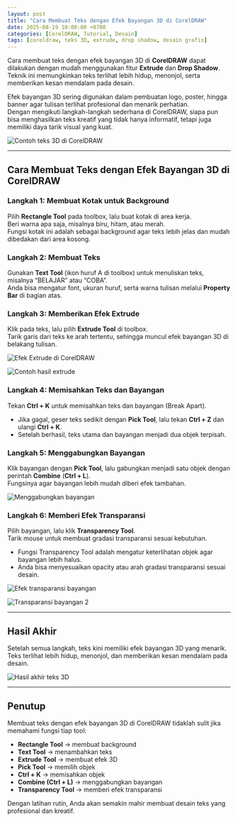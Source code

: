 ```yaml
---
layout: post
title: "Cara Membuat Teks dengan Efek Bayangan 3D di CorelDRAW"
date: 2025-08-19 10:00:00 +0700
categories: [CorelDRAW, Tutorial, Desain]
tags: [coreldraw, teks 3D, extrude, drop shadow, desain grafis]
---
```


Cara membuat teks dengan efek bayangan 3D di **CorelDRAW** dapat dilakukan dengan mudah menggunakan fitur **Extrude** dan **Drop Shadow**.  
Teknik ini memungkinkan teks terlihat lebih hidup, menonjol, serta memberikan kesan mendalam pada desain.  

Efek bayangan 3D sering digunakan dalam pembuatan logo, poster, hingga banner agar tulisan terlihat profesional dan menarik perhatian.  
Dengan mengikuti langkah-langkah sederhana di CorelDRAW, siapa pun bisa menghasilkan teks kreatif yang tidak hanya informatif, tetapi juga memiliki daya tarik visual yang kuat.  

![Contoh teks 3D di CorelDRAW](https://blogger.googleusercontent.com/img/a/AVvXsEgtAD3r0wxWdNfnT1x6tapkfdzVmPhMtMrBswGsUbUVU6xl48lg4EkLfgkE_3hhc8cURzw0IbPYGFZZ-RsWSrg9OZ2fIo2MM_XUr2uQAvovlL_cjtj_whKcg2pvEOwbZIIBlzDZEGn5y1Yz4-DYY5z2rC3SF6WJcvk2F3xpoowsDXGPaAdfOuJoH4GtFuyg)

---

## Cara Membuat Teks dengan Efek Bayangan 3D di CorelDRAW

### Langkah 1: Membuat Kotak untuk Background
Pilih **Rectangle Tool** pada toolbox, lalu buat kotak di area kerja.  
Beri warna apa saja, misalnya biru, hitam, atau merah.  
Fungsi kotak ini adalah sebagai background agar teks lebih jelas dan mudah dibedakan dari area kosong.

### Langkah 2: Membuat Teks
Gunakan **Text Tool** (ikon huruf A di toolbox) untuk menuliskan teks, misalnya “BELAJAR” atau “COBA”.  
Anda bisa mengatur font, ukuran huruf, serta warna tulisan melalui **Property Bar** di bagian atas.

### Langkah 3: Memberikan Efek Extrude
Klik pada teks, lalu pilih **Extrude Tool** di toolbox.  
Tarik garis dari teks ke arah tertentu, sehingga muncul efek bayangan 3D di belakang tulisan.  

![Efek Extrude di CorelDRAW](https://blogger.googleusercontent.com/img/a/AVvXsEiF3yUv_W7jAzAmKsAzmE_1fcUsM1evixx4VaEYJ8xAJYmNBfOdBW0Nbd0N4FSAtyEnR5adTY5AhnRLdtMKbnLQWEXvODUUChgAYQula3ti0LXDYuZg2ijLzIf9-CgAxmrYEGQ6bVHeaQX2d6itiu3shY6FcFyNaaJxBfCfpKDKWMXv5DR1t_cYuJy6D3jS)

![Contoh hasil extrude](https://blogger.googleusercontent.com/img/a/AVvXsEhQb_K9La0tt83gSAjFE3Nenrxyvjx1uHqkXsPJ_7aYeZnXkM3W-dfNmm4Fq48PX_2Hke1_kIZfJ2F95qLCxKcd7ZKN9KwOJrLL-N8Rl2sus8Zc9nY_ldXIbdMgnshwbjWVadasvTzCetEozZxCEaudBUIBbK6CelOo-mU9JiFm-WT3d3olJ_L0UbKQ9f99)

### Langkah 4: Memisahkan Teks dan Bayangan
Tekan **Ctrl + K** untuk memisahkan teks dan bayangan (Break Apart).  

- Jika gagal, geser teks sedikit dengan **Pick Tool**, lalu tekan **Ctrl + Z** dan ulangi **Ctrl + K**.  
- Setelah berhasil, teks utama dan bayangan menjadi dua objek terpisah.

### Langkah 5: Menggabungkan Bayangan
Klik bayangan dengan **Pick Tool**, lalu gabungkan menjadi satu objek dengan perintah **Combine** (**Ctrl + L**).  
Fungsinya agar bayangan lebih mudah diberi efek tambahan.  

![Menggabungkan bayangan](https://blogger.googleusercontent.com/img/a/AVvXsEhDhvMxhSETsWFhxep2ukt8d2RmUPjN43kFo9TQLGGT5XPtFi_kTc6vgdUAdIxTs2a1KodIuSBxQcvDoltJvHlIQnHe9KYLgu5oxocpA8yiYLb8qrhUun8mcl2nMtgRNQ29-hRz0F0KWWNh5hi1-61oImJIaNK8MNNLMhhwBneRDC2HDSwPk1ZJKeU0qClv)

### Langkah 6: Memberi Efek Transparansi
Pilih bayangan, lalu klik **Transparency Tool**.  
Tarik mouse untuk membuat gradasi transparansi sesuai kebutuhan.  

- Fungsi Transparency Tool adalah mengatur keterlihatan objek agar bayangan lebih halus.  
- Anda bisa menyesuaikan opacity atau arah gradasi transparansi sesuai desain.  

![Efek transparansi bayangan](https://blogger.googleusercontent.com/img/a/AVvXsEif6cgFWlo8qGK8egbLs5jXKSAzK_jWPMUuQvZZ96JPv2sL7YU1xCvKnfw7EJKsXRLprte4JUOqk-A2cPAM10WwfuSWxZRNB3RT1BZeVaGWeSNlG96PikTD5VADlvqhTbG_gvAS1KCujPbkO5S5SvnpPWylXYMIG7GOfYwUWFgJl1WOVVbMPTsHkLBc5E-m)

![Transparansi bayangan 2](https://blogger.googleusercontent.com/img/a/AVvXsEgoquU422WNF59JVZTLcQBgjFQ5Be206O4eS2UaeH0HRZRGvujUTNMqBdtObKSNumWHg3XSQuSnh4oN4lfgJ4mQEQmuQ14I6TKD1fg0FuCBwFshjtWfDCn1DChRHsyBVx5sNoP3tLWkfyQynfHeC7VtTOkaPCFBGBwzZ7mGIZMlBw6UlVVq4nR22HDs6fMT)

---

## Hasil Akhir
Setelah semua langkah, teks kini memiliki efek bayangan 3D yang menarik.  
Teks terlihat lebih hidup, menonjol, dan memberikan kesan mendalam pada desain.  

![Hasil akhir teks 3D](https://blogger.googleusercontent.com/img/a/AVvXsEhcm_Kl7k_pQgjg7qsmgd9O5PkELuMC5XZNCskfOjfv-PZs1qf2yMwXG_8NPZv-s67HlWe5QPqqE667py7TQalestrTJN-kkD_bzshe9xcFUccjJ5E65Vo6LCmh3PQKUECVG51ijix0JpI0UdcoW7iHMwd4xme7lF3cVfkXUQ4hHC6bJb8kILQJrCduPXZi)

---

## Penutup
Membuat teks dengan efek bayangan 3D di CorelDRAW tidaklah sulit jika memahami fungsi tiap tool:  

- **Rectangle Tool** → membuat background  
- **Text Tool** → menambahkan teks  
- **Extrude Tool** → membuat efek 3D  
- **Pick Tool** → memilih objek  
- **Ctrl + K** → memisahkan objek  
- **Combine (Ctrl + L)** → menggabungkan bayangan  
- **Transparency Tool** → memberi efek transparansi  

Dengan latihan rutin, Anda akan semakin mahir membuat desain teks yang profesional dan kreatif.
